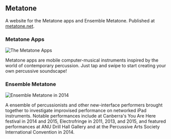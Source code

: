 ## Metatone

A website for the Metatone apps and Ensemble Metatone. Published at [metatone.net](http://metatone.net).

### Metatone Apps

![The Metatone Apps](https://raw.githubusercontent.com/cpmpercussion/metatone-site/master/images/apps/metatone-apps-ui-array.png)

Metatone apps are mobile computer-musical instruments inspired by the world of contemporary percussion. Just tap and swipe to start creating your own percussive soundscape!

### Ensemble Metatone

![Ensemble Metatone in 2014](https://raw.githubusercontent.com/cpmpercussion/metatone-site/master/images/ensemble/colourmusic-bg.jpg)

A ensemble of percussionists and other new-interface performers brought together to investigate improvised performance on networked iPad instruments. Notable performances include at Canberra's You Are Here festival in 2014 and 2015, Electrofringe in 2011, 2013, and 2015, and featured performances at ANU Drill Hall Gallery and at the Percussive Arts Society International Convention in 2014.
